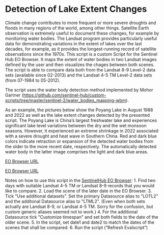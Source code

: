 # Detection of Lake Extent Changes
Climate change contributes to more frequent or more severe droughts and floods in many regions of the world, among other things. Satellite Earth observation is extremely useful to document these changes, for example by monitoring water bodies. The Landsat program provides particularly useful data for demonstrating variations in the extent of lakes over the last decades, for example, as it provides the longest-running record of satellite observations since the 1970s.
This script is a custom Script for the Sentinel Hub EO Browser. It maps the extent of water bodies in two Landsat images defined by the user and then visualizes the chages between both scenes. The script is able to compare data both from the Landsat 8-9 Level-2 data sets (available since 02-2013) and the Landsat 4-5 TM Level-2 data sets (from 07-1984 to 05-2012). 

The script uses the water body detection method implemented by Mohor Gartner (https://github.com/sentinel-hub/custom-scripts/tree/master/sentinel-2/water_bodies_mapping-wbm). 

As an example, the pictures below show the Poyang Lake in August 1988 and 2022 as well as the lake extent changes detected by the presented script. The Poyang Lake is China’s largest freshwater lake and experiences significant lake level variations between the dry and the wet monsoon seasons. However, it experienced an extreme shrinkage in 2022 associated with a severe drought and heat wave in Southern China. Red and dark blue colors indicate retraction or expansion of the detected water bodies from the older to the more recent date, respectively. The automatically detected water body in the latter image comprises the light and dark blue areas.

[EO Browser URL](https://apps.sentinel-hub.com/eo-browser/?zoom=10&lat=29.14511&lng=116.18321&themeId=DEFAULT-THEME&visualizationUrl=https%3A%2F%2Fservices.sentinel-hub.com%2Fogc%2Fwms%2F0cd456a8-dfef-400d-a340-b7448c4d7f03&datasetId=AWS_LTML2&fromTime=1988-08-13T00%3A00%3A00.000Z&toTime=1988-08-13T23%3A59%3A59.999Z&layerId=1_TRUE_COLOR&demSource3D=%22MAPZEN%22) 

[EO Browser URL](https://apps.sentinel-hub.com/eo-browser/?zoom=10&lat=29.18154&lng=116.14197&themeId=DEFAULT-THEME&visualizationUrl=https%3A%2F%2Fservices.sentinel-hub.com%2Fogc%2Fwms%2Ffa073661-b70d-4b16-a6a9-e866825f05fd&datasetId=AWS_LOTL2&fromTime=2022-08-19T00%3A00%3A00.000Z&toTime=2022-08-19T23%3A59%3A59.999Z&layerId=1_TRUE_COLOR&demSource3D=%22MAPZEN%22)

Notes on how to use this script in the [SentinelHub EO Browser](https://apps.sentinel-hub.com/eo-browser):
    1. Find two days with suitable Landsat 4-5 TM or Landsat 8-9 records that you would like to compare.
    2. Load the scene of the later date in the EO Browser.
    3. Tick "Use additional datasets". Set the primary Datasource alias to "LOTL2" and the additonal Datasource alias to "LTML2". (Even when both sets actually are Landsat 8-9, or Landsat 4-5 TM. Sorry for the confusion, but custom generic aliases seemed not to work.)
    4. For the additional Datasource tick "Customize timespan" and set both fields to the date of the older scene.
    5. In the script, set date1 and date2 to match the dates of the scenes that shall be compared.
    6. Run the script (“Refresh Evalscript”)
